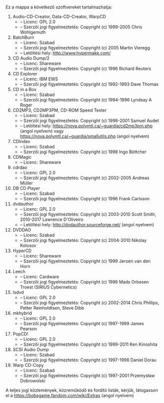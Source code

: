 ﻿Ez a mappa a következő szoftvereket tartalmazhatja:

1. Audio-CD-Creator, Data-CD-Creator, WarpCD
   - – Licenc: GPL 2.0
   - – Szerzői jogi figyelmeztetés: Copyright (c) 1999-2005 Chris Wohlgemuth
2. BatchBurn
   - – Licenc: Szabad
   - – Szerzői jogi figyelmeztetés: Copyright (c) 2005 Martin Vieregg
   - – Letöltési hely: http://www.hypermake.com/
3. CD Audio Dump/2
   - – Licenc: Shareware
   - – Szerzői jogi figyelmeztetés: Copyright (c) 1996 Richard Reuters
4. CD Explorer
   - – Licenc: IBM EWS
   - – Szerzői jogi figyelmeztetés: Copyright (c) 1992-1993 Dave Thomas
5. CD in a Box
   - – Licenc: Szabad
   - – Szerzői jogi figyelmeztetés: Copyright (c) 1994-1996 Lyndsay A Roger
6. CD2MP3, CD2MP3PM, CD-ROM Speed Tester
   - – Licenc: Szabad
   - – Szerzői jogi figyelmeztetés: Copyright (c) 1998-2001 Samuel Audet
   - – Letöltési hely: https://nova.polymtl.ca/~guardia/cd2mp3pm.php (angol nyelvem) vagy https://nova.polymtl.ca/~guardia/smallutils.php (angol nyelvem)
7. CDIndex
   - – Licenc: Szabad
   - – Szerzői jogi figyelmeztetés: Copyright (c) 1998 Ingo Böttcher
8. CDMagic
   - – Licenc: Shareware
9. cdrdao
   - – Licenc: GPL 2.0
   - – Szerzői jogi figyelmeztetés: Copyright (c) 2002-2005 Andreas Müller
10. DB CD Player
    - – Licenc: Szabad
    - – Szerzői jogi figyelmeztetés: Copyright (c) 1996 Frank Carlsson
11. dvdauthor
    - – Licenc: GPL 2.0
    - – Szerzői jogi figyelmeztetés: Copyright (c) 2003-2010 Scott Smith, 2010-2017 Lawrence D'Oliveiro
    - – Letöltési hely: http://dvdauthor.sourceforge.net/ (angol nyelvem)
12. DVDDAO
    - – Licenc: Szabad
    - – Szerzői jogi figyelmeztetés: Copyright (c) 2004-2010 Nikolay Kolosov
13. HyperCD
    - – Licenc: Shareware
    - – Szerzői jogi figyelmeztetés: Copyright (c) 1999 Jeroen van den Horn
14. Leech
    - – Licenc: Cardware
    - – Szerzői jogi figyelmeztetés: Copyright (c) 1998 Mads Orbesen Troest (SIRIUS Cybernetics)
15. lsdvd
    - – Licenc: GPL 2.0
    - – Szerzői jogi figyelmeztetés: Copyright (c) 2002-2014 Chris Phillips, Petter Reinholdtsen, Steve Dibb
16. mkhybrid 
    - – Licenc: GPL 2.0
    - – Szerzői jogi figyelmeztetés: Copyright (c) 1997-1999 James Pearson
16. PopCD!
    - – Licenc: GPL 2.0
    - – Szerzői jogi figyelmeztetés: Copyright (c) 1999-2011 Ken Kinoshita
17. SCSI Audio Dump
    - – Licenc: Szabad
    - – Szerzői jogi figyelmeztetés: Copyright (c) 1997-1998 Daniel Dorau
18. Warp CD-Copy
    - – Licenc: Szabad
    - – Szerzői jogi figyelmeztetés: Copyright (c) 1997-2001 Przemysław Dobrowolski

A teljes jogi közlemények, közreműködő és fordító listák, kérjük, látogasson el a https://bobsgame.fandom.com/wiki/Extras (angol nyelvem)
